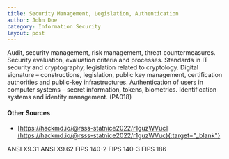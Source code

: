 ```yaml
---
title: Security Management, Legislation, Authentication
author: John Doe
category: Information Security
layout: post
---
```


Audit, security management, risk management, threat countermeasures. Security evaluation, evaluation criteria and processes. Standards in IT security and cryptography, legislation related to cryptology. Digital signature – constructions, legislation, public key management, certification authorities and public-key infrastructures. Authentication of users in computer systems – secret information, tokens, biometrics. Identification systems and identity management. (PA018)

#### Other Sources
- [https://hackmd.io/@rsss-statnice2022/r1guzWVuc](https://hackmd.io/@rsss-statnice2022/r1guzWVuc){:target="_blank"}

ANSI X9.31
ANSI X9.62
FIPS 140-2
FIPS 140-3
FIPS 186